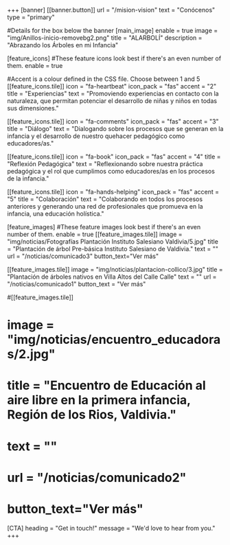 +++
[banner]
  [[banner.button]]
      url = "/mision-vision"
      text = "Conócenos"
      type = "primary"

#Details for the box below the banner
[main_image]
  enable = true
  image = "img/Anillos-inicio-removebg2.png"
  title = "ALARBOLÍ"
  description = "Abrazando los Árboles en mi Infancia"

[feature_icons]
  #These feature icons look best if there's an even number of them.
  enable = true

  #Accent is a colour defined in the CSS file. Choose between 1 and 5
  [[feature_icons.tile]]
    icon = "fa-heartbeat"
    icon_pack = "fas"
    accent = "2"
    title = "Experiencias"
    text = "Promoviendo experiencias en contacto con la naturaleza, que permitan potenciar el desarrollo de niñas y niños en todas sus dimensiones."
    

  [[feature_icons.tile]]
    icon = "fa-comments"
    icon_pack = "fas"
    accent = "3"
    title = "Diálogo"
    text = "Dialogando sobre los procesos que se generan en la infancia y el desarrollo de nuestro quehacer pedagógico como educadores/as."

  [[feature_icons.tile]]
    icon = "fa-book"
    icon_pack = "fas"
    accent = "4"
    title = "Reflexión Pedagógica"
    text = "Reflexionando sobre nuestra práctica pedagógica y el rol que cumplimos como educadores/as en los procesos de la infancia."

  [[feature_icons.tile]]
    icon = "fa-hands-helping"
    icon_pack = "fas"
    accent = "5"
    title = "Colaboración"
    text = "Colaborando en todos los procesos anteriores y generando una red de profesionales que promueva en la infancia, una educación holística."

[feature_images]
#These feature images look best if there's an even number of them.
  enable = true
  [[feature_images.tile]]
    image = "img/noticias/Fotografías Plantación Instituto Salesiano Valdivia/5.jpg"
    title = "Plantación de árbol Pre-básica Instituto Salesiano de Valdivia."
    text = ""
    url = "/noticias/comunicado3"
    button_text="Ver más"


  [[feature_images.tile]]
    image = "img/noticias/plantacion-collico/3.jpg"
    title = "Plantación de árboles nativos en Villa Altos del Calle Calle"
    text = ""
    url = "/noticias/comunicado1"
    button_text = "Ver más"

  #[[feature_images.tile]]
  #  image = "img/noticias/encuentro_educadoras/2.jpg"
  #  title = "Encuentro de Educación al aire libre en la primera infancia, Región de los Rios, Valdivia."
  #  text = ""
  #  url = "/noticias/comunicado2"
  #  button_text="Ver más"

  

[CTA]
  heading = "Get in touch!"
  message = "We'd love to hear from you."
+++
